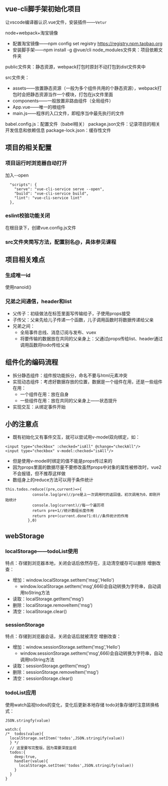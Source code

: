 ## vue-cli脚手架初始化项目
让vscode编译器认识.vue文件，安装插件——`Vetur`

node+webpack+淘宝镜像
+ 配置淘宝镜像——npm config set registry https://registry.npm.taobao.org
+ 安装脚手架——npm install -g @vue/cli
node_modules文件夹：项目依赖文件夹

public文件夹：静态资源，webpack打包时原封不动打包到dist文件夹中

src文件夹：
+ assets——放置静态资源（一般为多个组件共用的个静态资源），webpack打包时会把静态资源当作一个模块，打包在js文件里面
+ components——一般放置非路由组件（全局组件）
+ App.vue——唯一的根组件
+ main.js——程序的入口文件，即程序当中最先执行的文件

babel.config.js：配置文件（babel相关）
package.json文件：记录项目的相关开发信息和依赖信息
package-lock.json：缓存性文件

## 项目的相关配置
### 项目运行时浏览器自动打开
加入--open
```
  "scripts": {
    "serve": "vue-cli-service serve --open",
    "build": "vue-cli-service build",
    "lint": "vue-cli-service lint"
  },
```
### eslint校验功能关闭
在根目录下，创建vue.config.js文件
### src文件夹简写方法，配置别名@，具体参见课程

## 项目相关难点
### 生成唯一id
使用nanoid()
### 兄弟之间通信，header和list
+ 父传子：初级做法在标签里面写传输给子，子使用props接受
+ 子传父：父亲先给儿子传递一个函数，儿子调用函数时将数据传递给父亲
+ 兄弟之间：
  - 全局事件总线、消息订阅与发布、vuex
  - 将要传输的数据放在共同的父亲身上：父通过props传给list、header通过调用函数将todo传给父亲
## 组件化的编码流程
+ 拆分静态组件：组件按功能拆分，命名不要与html元素冲突
+ 实现动态组件：考虑好数据存放的位置，数据是一个组件在用，还是一些组件在用：
  - 一个组件在用：放在自身
  - 一些组件在用：放在共同的父亲身上——状态提升
+ 实现交互：从绑定事件开始 
## 小的注意点
+ 既有初始化又有事件交互，就可以尝试用v-model双向绑定，如：
```
<input type="checkbox" :checked="isAll" @change="checkAll"/>
<input type="checkbox" v-model:checked="isAll"/>
```
+ 但是使用v-model时绑定的值不能是props传过来的
+ 因为props里面的数据尽量不要修改虽然props中对象的属性被修改时，vue2不会报错，但不推荐这样做
+ 数组身上的reduce方法可以用于条件统计
```
this.todos.reduce((pre,current)=>{
            console.log(pre)//pre是上一次调用时的返回值，初次调用为0，即刚开始统计
            console.log(current)//每一个遍历项
            return pre+1//统计数组长度作用
            return pre+(current.done?1:0)//条件统计的作用
          },0)
```
## webStorage
### localStorage——todoList使用
特点：存储到浏览器本地，关闭会话后依然存在，主动清空缓存可以删除
增删改查：
+ 增加：window.localStorage.setItem('msg','Hello')
  - window.localStorage.setItem('msg',666)会自动转换为字符串，自动调用toString方法
+ 读取：localStorage.getItem('msg')
+ 删除：localStorage.removeItem('msg')
+ 清空：localStorage.clear()
### sessionStorage
特点：存储到浏览器会话，关闭会话后就被清空
增删改查：
+ 增加：window.sessionStorage.setItem('msg','Hello')
  - window.sessionStorage.setItem('msg',666)会自动转换为字符串，自动调用toString方法
+ 读取：sessionStorage.getItem('msg')
+ 删除：sessionStorage.removeItem('msg')
+ 清空：sessionStorage.clear()
### todoList应用
使用watch监视todos的变化，变化后更新本地存储
todo对象存储时注意转换格式：
```
JSON.stringfy(value)
```
```
watch:{
/*  todos(value){
  localStorage.setItem('todos',JSON.stringify(value))
  } */
  // 这里要写完整版，因为需要深度监视
  todos:{
    deep:true,
    handler(value){
      localStorage.setItem('todos',JSON.stringify(value))
    }
  }
}
```
